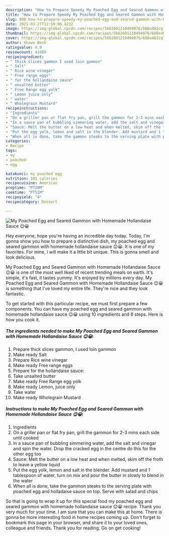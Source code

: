 ```yaml
---
description: "How to Prepare Speedy My Poached Egg and Seared Gammon with Homemade Hollandaise Sauce 😉😀"
title: "How to Prepare Speedy My Poached Egg and Seared Gammon with Homemade Hollandaise Sauce 😉😀"
slug: 808-how-to-prepare-speedy-my-poached-egg-and-seared-gammon-with-homemade-hollandaise-sauce
date: 2021-03-27T12:59:06.423Z
image: https://img-global.cpcdn.com/recipes/5662601210494976/680x482cq70/my-poached-egg-and-seared-gammon-with-homemade-hollandaise-sauce-recipe-main-photo.jpg
thumbnail: https://img-global.cpcdn.com/recipes/5662601210494976/680x482cq70/my-poached-egg-and-seared-gammon-with-homemade-hollandaise-sauce-recipe-main-photo.jpg
cover: https://img-global.cpcdn.com/recipes/5662601210494976/680x482cq70/my-poached-egg-and-seared-gammon-with-homemade-hollandaise-sauce-recipe-main-photo.jpg
author: Shawn Beck
ratingvalue: 4.9
reviewcount: 41089
recipeingredient:
- " thick slices gammon I used loin gammon"
- " Salt"
- " Rice wine vinegar"
- " Free range eggs"
- " for the hollandaise sauce"
- " unsalted butter"
- " Free Range egg yolk"
- " Lemon juice only"
- " water"
- " Wholegrain Mustard"
recipeinstructions:
- "Ingredients"
- "On a griller pan or flat fry pan, grill the gammon for 2-3 mins each side until cooked"
- "In a sauce pan of bubbling simmering water, add the salt and vinegar and spin the water. Drop the cracked egg in the centre do this for the other egg too"
- "Sauce: Melt the butter on a low heat and when melted, skim off the froth to leave a yellow liquid"
- "Put the egg yolk, lemon and salt in the blender. Add mustard and 1 tablespoon of water, turn on mix and pour the butter in slowly to blend in the water"
- "When all is done, take the gammon steaks to the serving plate with poached egg and holladaise sauce on top. Serve with salad and chips"
categories:
- Recipe
tags:
- my
- poached
- egg

katakunci: my poached egg 
nutrition: 101 calories
recipecuisine: American
preptime: "PT20M"
cooktime: "PT51M"
recipeyield: "4"
recipecategory: Dessert

---
```



![My Poached Egg and Seared Gammon with Homemade Hollandaise Sauce 😉😀](https://img-global.cpcdn.com/recipes/5662601210494976/680x482cq70/my-poached-egg-and-seared-gammon-with-homemade-hollandaise-sauce-recipe-main-photo.jpg)

Hey everyone, hope you're having an incredible day today. Today, I'm gonna show you how to prepare a distinctive dish, my poached egg and seared gammon with homemade hollandaise sauce 😉😀. It is one of my favorites. For mine, I will make it a little bit unique. This is gonna smell and look delicious.

My Poached Egg and Seared Gammon with Homemade Hollandaise Sauce 😉😀 is one of the most well liked of recent trending meals on earth. It's simple, it's fast, it tastes yummy. It's enjoyed by millions every day. My Poached Egg and Seared Gammon with Homemade Hollandaise Sauce 😉😀 is something that I've loved my entire life. They're nice and they look fantastic.




To get started with this particular recipe, we must first prepare a few components. You can have my poached egg and seared gammon with homemade hollandaise sauce 😉😀 using 10 ingredients and 6 steps. Here is how you cook it.

<!--inarticleads1-->

##### The ingredients needed to make My Poached Egg and Seared Gammon with Homemade Hollandaise Sauce 😉😀:

1. Prepare  thick slices gammon, I used loin gammon
1. Make ready  Salt
1. Prepare  Rice wine vinegar
1. Make ready  Free range eggs
1. Prepare  for the hollandaise sauce:
1. Take  unsalted butter
1. Make ready  Free Range egg yolk
1. Make ready  Lemon, juice only
1. Take  water
1. Make ready  Wholegrain Mustard




<!--inarticleads2-->

##### Instructions to make My Poached Egg and Seared Gammon with Homemade Hollandaise Sauce 😉😀:

1. Ingredients
1. On a griller pan or flat fry pan, grill the gammon for 2-3 mins each side until cooked
1. In a sauce pan of bubbling simmering water, add the salt and vinegar and spin the water. Drop the cracked egg in the centre do this for the other egg too
1. Sauce: Melt the butter on a low heat and when melted, skim off the froth to leave a yellow liquid
1. Put the egg yolk, lemon and salt in the blender. Add mustard and 1 tablespoon of water, turn on mix and pour the butter in slowly to blend in the water
1. When all is done, take the gammon steaks to the serving plate with poached egg and holladaise sauce on top. Serve with salad and chips




So that is going to wrap it up for this special food my poached egg and seared gammon with homemade hollandaise sauce 😉😀 recipe. Thank you very much for your time. I am sure that you can make this at home. There is gonna be more interesting food in home recipes coming up. Don't forget to bookmark this page in your browser, and share it to your loved ones, colleague and friends. Thank you for reading. Go on get cooking!
